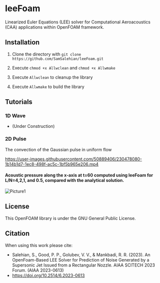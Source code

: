 # leeFoam
Linearized Euler Equations (LEE) solver for Computational Aeroacoustics (CAA) applications within OpenFOAM framework.
 

## Installation

1. Clone the directory with
    `git clone https://github.com/SamSalehian/leeFoam.git`

2. Execute `chmod +x Allwclean` and `chmod +x Allwmake`

3. Execute `Allwclean` to cleanup the library 

4. Execute `Allwmake` to build the library


## Tutorials

### 1D Wave
* (Under Construction)

### 2D Pulse
The convection of the Gaussian pulse in uniform flow

https://user-images.githubusercontent.com/50889406/230478080-1b14b1d7-1ec8-498f-ac5c-1bf5b965e206.mp4

####  Acoustic pressure along the x-axis at t=60 computed using leeFoam for L/N=4,2,1, and 0.5, compared with the analytical solution.
![Picture1](https://user-images.githubusercontent.com/50889406/230476710-e3e5361a-e416-4601-972c-02aac15d159c.png)

## License
This OpenFOAM library is under the GNU General Public License.

## Citation
When using this work please cite:

* Salehian, S., Good, P. P., Golubev, V. V., & Mankbadi, R. R. (2023). An OpenFoam-Based LEE Solver for Prediction of Noise Generated by a Supersonic Jet Issued from a Rectangular Nozzle. AIAA SCITECH 2023 Forum. (AIAA 2023-0613)
* https://doi.org/10.2514/6.2023-0613 
